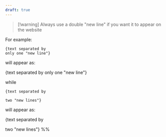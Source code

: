 ```yaml
---
draft: true
---
```


 >[!warning] Always use a double "new line" if you want it to appear on the website

For example:

```
{text separated by
only one "new line"}
```

will appear as:


{text separated by
only one "new line"}

while

```
{text separated by

two "new lines"}
```

will appear as:

{text separated by

two "new lines"} %%
